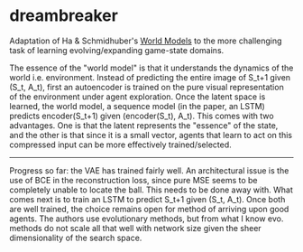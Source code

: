 # dreambreaker

Adaptation of Ha & Schmidhuber's [World Models](https://arxiv.org/abs/1803.10122) to the more challenging task of learning evolving/expanding game-state domains.

The essence of the "world model" is that it understands the dynamics of the world i.e. environment. Instead of predicting the entire image of S_t+1 given (S_t, A_t), first an autoencoder is trained on the pure visual representation of the environment under agent exploration. Once the latent space is learned, the world model, a sequence model (in the paper, an LSTM) predicts encoder(S_t+1) given (encoder(S_t), A_t). This comes with two advantages. One is that the latent represents the "essence" of the state, and the other is that since it is a small vector, agents that learn to act on this compressed input can be more effectively trained/selected.

---------------------------------

Progress so far: the VAE has trained fairly well. An architectural issue is the use of BCE in the reconstruction loss, since pure MSE seems to be completely unable to locate the ball. This needs to be done away with. What comes next is to train an LSTM to predict S_t+1 given (S_t, A_t). Once both are well trained, the choice remains open for method of arriving upon good agents. The authors use evolutionary methods, but from what I know evo. methods do not scale all that well with network size given the sheer dimensionality of the search space.
